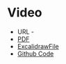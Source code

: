 # Video 
- URL -
- [PDF](./webhooks101.pdf)
- [ExcalidrawFile](./webhooks101.excalidraw)
- [Github Code](https://github.com/proSamik/saaskit-creemio/blob/main/server/handlers/creem_webhook.go)
